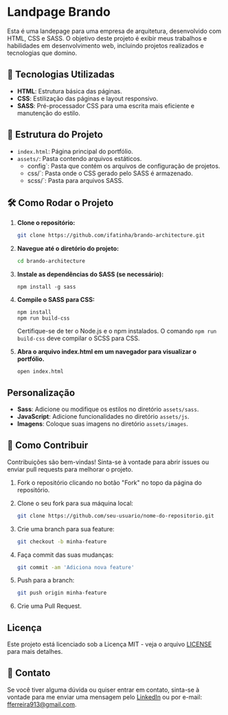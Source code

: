 # Landpage Brando

Esta é uma landepage para uma empresa de arquitetura, desenvolvido com HTML, CSS e SASS. O objetivo deste projeto é exibir meus trabalhos e habilidades em desenvolvimento web, incluindo projetos realizados e tecnologias que domino.

## 🚀 Tecnologias Utilizadas

- **HTML**: Estrutura básica das páginas.
- **CSS**: Estilização das páginas e layout responsivo.
- **SASS**: Pré-processador CSS para uma escrita mais eficiente e manutenção do estilo.

## 📂 Estrutura do Projeto

- `index.html`: Página principal do portfólio.
- `assets/`: Pasta contendo arquivos estáticos.
  - config`: Pasta que contém os arquivos de configuração de projetos.
  - css/`: Pasta onde o CSS gerado pelo SASS é armazenado.
  - scss/`: Pasta para arquivos SASS.

## 🛠️ Como Rodar o Projeto

1. **Clone o repositório:**

   ```bash
   git clone https://github.com/ifatinha/brando-architecture.git
   ```

2. **Navegue até o diretório do projeto:**

    ```bash
   cd brando-architecture
   ```

3. **Instale as dependências do SASS (se necessário):**

    ```
    npm install -g sass
    ```

3. **Compile o SASS para CSS:**

    ```
    npm install
    npm run build-css
    ```

    Certifique-se de ter o Node.js e o npm instalados. O comando `npm run build-css` deve compilar o SCSS para CSS.

4. **Abra o arquivo index.html em um navegador para visualizar o portfólio.**
    ```
    open index.html
    ```

## Personalização

- **Sass**: Adicione ou modifique os estilos no diretório `assets/sass`.
- **JavaScript**: Adicione funcionalidades no diretório `assets/js`.
- **Imagens**: Coloque suas imagens no diretório `assets/images`.

## 📖 Como Contribuir

Contribuições são bem-vindas! Sinta-se à vontade para abrir issues ou enviar pull requests para melhorar o projeto.

1. Fork o repositório clicando no botão "Fork" no topo da página do repositório.

2. Clone o seu fork para sua máquina local:

   ```bash
   git clone https://github.com/seu-usuario/nome-do-repositorio.git

3. Crie uma branch para sua feature:

    ```bash
    git checkout -b minha-feature
    ```

4. Faça commit das suas mudanças:

    ```bash
    git commit -am 'Adiciona nova feature'
    ```

5. Push para a branch:

    ```bash
    git push origin minha-feature
    ```

6. Crie uma Pull Request.

## Licença

Este projeto está licenciado sob a Licença MIT - veja o arquivo [LICENSE](LICENSE) para mais detalhes.

## 📧 Contato

Se você tiver alguma dúvida ou quiser entrar em contato, sinta-se à vontade para me enviar uma mensagem pelo [LinkedIn](https://www.linkedin.com/in/ifatima14/) ou por e-mail: [fferreira913@gmail.com](mailto:fferreira913@gmail.com).

